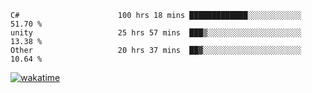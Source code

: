<!--START_SECTION:waka-->

```text
C#                      100 hrs 18 mins █████████████░░░░░░░░░░░░   51.70 %
unity                   25 hrs 57 mins  ███▒░░░░░░░░░░░░░░░░░░░░░   13.38 %
Other                   20 hrs 37 mins  ██▓░░░░░░░░░░░░░░░░░░░░░░   10.64 %
```

<!--END_SECTION:waka-->
[![wakatime](https://wakatime.com/badge/user/6c2f442e-41b4-42e3-bc06-d5d8203ad1da.svg)](https://wakatime.com/@6c2f442e-41b4-42e3-bc06-d5d8203ad1da)
